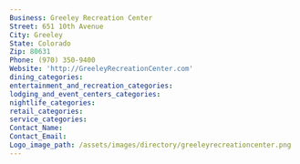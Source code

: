 ```yaml
---
Business: Greeley Recreation Center
Street: 651 10th Avenue
City: Greeley
State: Colorado
Zip: 80631
Phone: (970) 350-9400
Website: 'http://GreeleyRecreationCenter.com'
dining_categories:
entertainment_and_recreation_categories:
lodging_and_event_centers_categories:
nightlife_categories:
retail_categories:
service_categories:
Contact_Name:
Contact_Email:
Logo_image_path: /assets/images/directory/greeleyrecreationcenter.png
---
```



